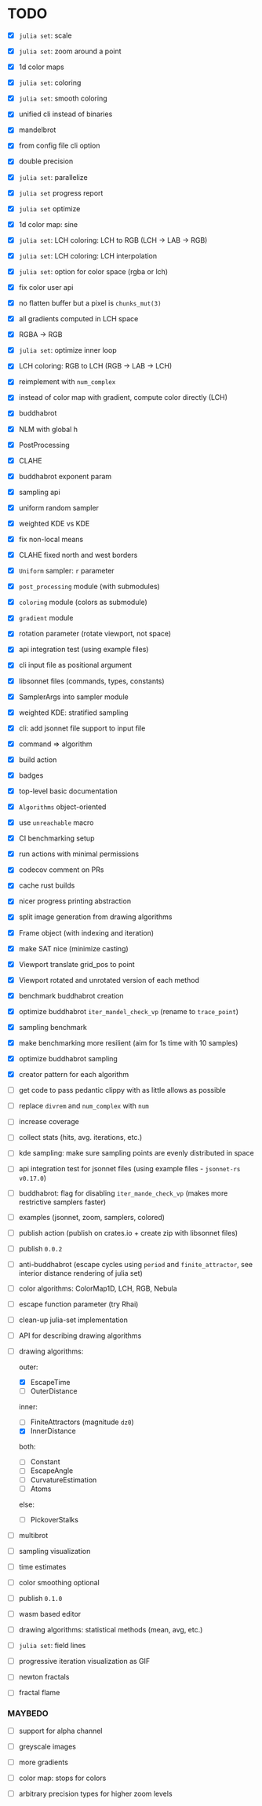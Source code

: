 # TODO

* [x] `julia set`: scale

* [x] `julia set`: zoom around a point

* [x] 1d color maps

* [x] `julia set`: coloring

* [x] `julia set`: smooth coloring

* [x] unified cli instead of binaries

* [x] mandelbrot

* [x] from config file cli option

* [x] double precision

* [x] `julia set`: parallelize

* [x] `julia set` progress report

* [x] `julia set` optimize

* [x] 1d color map: sine

* [x] `julia set`: LCH coloring: LCH to RGB (LCH -> LAB -> RGB)

* [x] `julia set`: LCH coloring: LCH interpolation

* [x] `julia set`: option for color space (rgba or lch)

* [x] fix color user api

* [x] no flatten buffer but a pixel is `chunks_mut(3)`

* [x] all gradients computed in LCH space

* [x] RGBA -> RGB

* [x] `julia set`: optimize inner loop

* [x] LCH coloring: RGB to LCH (RGB -> LAB -> LCH)

* [x] reimplement with `num_complex`

* [x] instead of color map with gradient, compute color directly (LCH)

* [x] buddhabrot

* [x] NLM with global h

* [x] PostProcessing

* [x] CLAHE

* [x] buddhabrot exponent param

* [x] sampling api

* [x] uniform random sampler

* [x] weighted KDE vs KDE

* [x] fix non-local means 

* [x] CLAHE fixed north and west borders

* [x] `Uniform` sampler: `r` parameter

* [x] `post_processing` module (with submodules)

* [x] `coloring` module (colors as submodule)

* [x] `gradient` module

* [x] rotation parameter (rotate viewport, not space)

* [x] api integration test (using example files)

* [x] cli input file as positional argument

* [x] libsonnet files (commands, types, constants)

* [x] SamplerArgs into sampler module

* [x] weighted KDE: stratified sampling

* [x] cli: add jsonnet file support to input file 

* [x] command => algorithm

* [x] build action

* [x] badges

* [x] top-level basic documentation 

* [x] `Algorithms` object-oriented 

* [x] use `unreachable` macro

* [x] CI benchmarking setup

* [x] run actions with minimal permissions

* [x] codecov comment on PRs

* [x] cache rust builds 

* [x] nicer progress printing abstraction

* [x] split image generation from drawing algorithms

* [x] Frame object (with indexing and iteration)

* [x] make SAT nice (minimize casting)

* [x] Viewport translate grid_pos to point

* [x] Viewport rotated and unrotated version of each method

* [x] benchmark buddhabrot creation 

* [x] optimize buddhabrot `iter_mandel_check_vp` (rename to 
  `trace_point`)

* [x] sampling benchmark

* [x] make benchmarking more resilient (aim for 1s time with 10
  samples)

* [x] optimize buddhabrot sampling

* [x] creator pattern for each algorithm

* [ ] get code to pass pedantic clippy with as little allows as 
  possible

* [ ] replace `divrem` and `num_complex` with `num`

* [ ] increase coverage

* [ ] collect stats (hits, avg. iterations, etc.)

* [ ] kde sampling: make sure sampling points are evenly distributed
  in space 

* [ ] api integration test for jsonnet files 
  (using example files - `jsonnet-rs v0.17.0`)

* [ ] buddhabrot: flag for disabling `iter_mande_check_vp` (makes more
  restrictive samplers faster)

* [ ] examples (jsonnet, zoom, samplers, colored)

* [ ] publish action (publish on crates.io + create zip 
  with libsonnet files)

* [ ] publish `0.0.2`

* [ ] anti-buddhabrot (escape cycles using `period` and 
  `finite_attractor`, see interior distance rendering of julia set)

* [ ] color algorithms: ColorMap1D, LCH, RGB, Nebula

* [ ] escape function parameter (try Rhai)

* [ ] clean-up julia-set implementation

* [ ] API for describing drawing algorithms

* [ ] drawing algorithms: 
  
  outer: 
  - [x] EscapeTime
  - [ ] OuterDistance

  inner:
  - [ ] FiniteAttractors (magnitude `dz0`)
  - [x] InnerDistance

  both:
  - [ ] Constant
  - [ ] EscapeAngle
  - [ ] CurvatureEstimation
  - [ ] Atoms

  else:
  - [ ] PickoverStalks

* [ ] multibrot

* [ ] sampling visualization

* [ ] time estimates

* [ ] color smoothing optional

* [ ] publish `0.1.0`

* [ ] wasm based editor

* [ ] drawing algorithms: statistical methods (mean, avg, etc.)

* [ ] `julia set`: field lines

* [ ] progressive iteration visualization as GIF

* [ ] newton fractals

* [ ] fractal flame


### MAYBEDO

* [ ] support for alpha channel

* [ ] greyscale images

* [ ] more gradients

* [ ] color map: stops for colors

* [ ] arbitrary precision types for higher zoom levels
